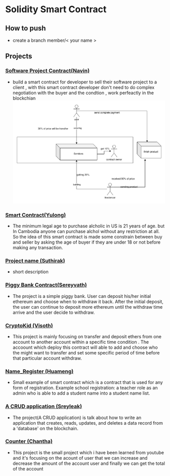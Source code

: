 # Solidity Smart Contract
## How to push
- create a branch member/< your name >


## Projects 
### [Software Project Contract(Navin)](https://github.com/seabnavin19/soliditySmartContract/tree/member/navin)
- build a smart contract for developer to sell their software project to a client , with this smart contract developer don't need to do complex negotiation with the buyer and the condtion , work perfeactly in the blockchian
![digram](https://github.com/seabnavin19/soliditySmartContract/blob/main/navin_project.png)

### [Smart Contract(Yulong)](https://github.com/seabnavin19/soliditySmartContract/tree/member/yulong)

- The minimum legal age to purchase alcholic in US is 21 years of age. but In Cambodia anyone can purchase alchol without any restriction at all. So the idea of this smart contract is made some constrain between buy and seller by asking the age of buyer if they are under 18 or not before making any transaction.

### [Project name (Suthirak)](https://github.com/seabnavin19/soliditySmartContract/tree/member/suthirak)
- short description

### [Piggy Bank Contract(Sereyvath)](https://github.com/seabnavin19/soliditySmartContract/tree/member/sereyvath)
- The project is a simple piggy bank. User can deposit his/her initial ethereum and choose when to withdraw it back. After the initial deposit, the user can continue to deposit more ethereum until the withdraw time arrive and the user decide to withdraw. 

### [CryptoKid (Visoth)](https://github.com/seabnavin19/soliditySmartContract/tree/member/Visoth)
- This project is mainly focusing on transfer and deposit ethers from one account to another account within a specific time condition . The accoount which deploy this contract will able to add and choose who the might want to transfer and set some specific period of time before that particular account withdraw.

### [Name_Register (Huameng)](https://github.com/seabnavin19/soliditySmartContract/tree/member/Huameng)
- Small example of smart contract which is a contract that is used for any form of registration. Example school registration: a teacher role as an admin who is able to add a student name into a student name list.

### [A CRUD application (Sreyleak)](https://github.com/seabnavin19/soliditySmartContract/tree/member/Sreyleak)
- The project(A CRUD application) is talk about how to write an application that creates, reads, updates, and deletes a data record from a 'database' on the blockchain.

### [Counter (Chantha)](https://github.com/seabnavin19/soliditySmartContract/tree/member/chantha)
- This project is the small project which i have been learned from youtube and it's focusing on the acount of user that we can increase and decrease the amount of the account user and finally we can get the total of the account

